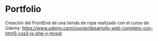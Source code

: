 # Portfolio
 Creación del FrontEnd de una tienda de ropa realizado con el curso de Udemy:
 https://www.udemy.com/course/desarrollo-web-completo-con-html5-css3-js-php-y-mysql

